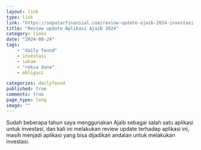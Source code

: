 ```yaml
---
layout: link
type: link
link: "https://seputarfinansial.com/review-update-ajaib-2024-investasi-saham-obligasi-reksadana/"
title: "Review update Aplikasi Ajaib 2024"
category: links
date: "2024-09-24"
tags: 
    - "daily found"
    - investasi
    - saham
    - "reksa dana"
    - obligasi

categories: dailyfound
published: true
comments: true
page_type: long
image: ""
---
```


Sudah beberapa tahun saya menggunakan Ajaib sebagai salah satu aplikasi untuk investasi, dan kali ini melakukan review update terhadap aplikasi ini, masih menjadi aplikasi yang bisa dijadikan andalan untuk melakukan investasi.

